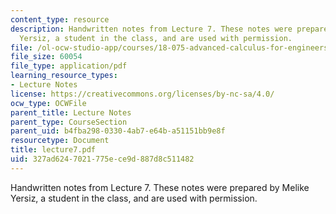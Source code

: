 ```yaml
---
content_type: resource
description: Handwritten notes from Lecture 7. These notes were prepared by Melike
  Yersiz, a student in the class, and are used with permission.
file: /ol-ocw-studio-app/courses/18-075-advanced-calculus-for-engineers-fall-2004/327ad6247021775ece9d887d8c511482_lecture7.pdf
file_size: 60054
file_type: application/pdf
learning_resource_types:
- Lecture Notes
license: https://creativecommons.org/licenses/by-nc-sa/4.0/
ocw_type: OCWFile
parent_title: Lecture Notes
parent_type: CourseSection
parent_uid: b4fba298-0330-4ab7-e64b-a51151bb9e8f
resourcetype: Document
title: lecture7.pdf
uid: 327ad624-7021-775e-ce9d-887d8c511482
---
```

Handwritten notes from Lecture 7. These notes were prepared by Melike Yersiz, a student in the class, and are used with permission.